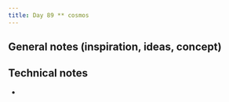 ```yaml
---
title: Day 89 ** cosmos
---
```


## General notes (inspiration, ideas, concept)

## Technical notes

-
